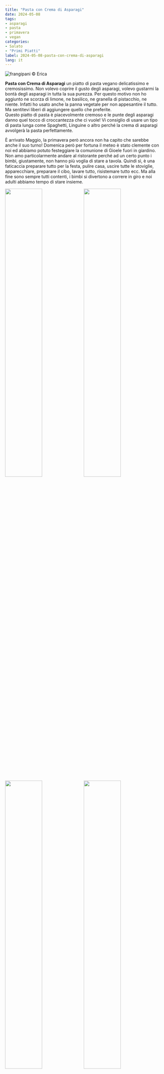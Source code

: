 ```yaml
---
title: "Pasta con Crema di Asparagi"
date: 2024-05-08
tags: 
- asparagi
- pasta
- primavera
- vegan
categories:
- Salato
- "Primi Piatti"
label: 2024-05-08-pasta-con-crema-di-asparagi
lang: it 
---
```

![](header.jpeg "frangipani © Erica")

**Pasta con Crema di Asparagi** un piatto di pasta vegano delicatissimo e cremosissimo. Non volevo coprire il gusto degli asparagi, volevo gustarmi la bontà degli asparagi in tutta la sua purezza. Per questo motivo non ho aggiunto ne scorza di limone, ne basilico, ne granella di pistacchio, ne niente. Infatti ho usato anche la panna vegetale per non appesantire il tutto. Ma sentitevi liberi di aggiungere quello che preferite.
<br />
Questo piatto di pasta è piacevolmente cremoso e le punte degli asparagi danno quel tocco di croccantezza che ci vuole! Vi consiglio di usare un tipo di pasta lunga come Spaghetti, Linguine o altro perché la crema di asparagi avvolgerà la pasta perfettamente.

È arrivato Maggio, la primavera però ancora non ha capito che sarebbe anche il suo turno! Domenica però per fortuna il meteo è stato clemente con noi ed abbiamo potuto festeggiare la comunione di Gioele fuori in giardino. Non amo particolarmente andare al ristorante perché ad un certo punto i bimbi, giustamente, non hanno più voglia di stare a tavola. Quindi sì, è una faticaccia preparare tutto per la festa, pulire casa, uscire tutte le stoviglie, apparecchiare, preparare il cibo, lavare tutto, risistemare tutto ecc. Ma alla fine sono sempre tutti contenti, i bimbi si divertono a correre in giro e noi adulti abbiamo tempo di stare insieme.
<p>
  <div style="width: 100%; margin-bottom: 0">
    <img style="float: left; width: 49%; margin-right: 1%" src="comunione1.jpeg" alt="" title="frangipani © Erica" />
    <img style="float: left; width: 49%; margin-left: 1%" src="comunione2.jpeg" alt="" title="frangipani © Erica" />
    <div style="clear: both;"></div>
  </div>
</p>

<p>
  <div style="width: 100%; margin-bottom: 0">
    <img style="float: left; width: 49%; margin-right: 1%" src="comunione3.jpeg" alt="" title="frangipani © Erica" />
    <img style="float: left; width: 49%; margin-left: 1%" src="comunione4.jpeg" alt="" title="frangipani © Erica" />
    <div style="clear: both;"></div>
  </div>
</p>

<p>
  <div style="width: 100%; margin-bottom: 0">
    <img style="float: left; width: 49%; margin-right: 1%" src="comunione5.jpeg" alt="" title="frangipani © Erica" />
    <img style="float: left; width: 49%; margin-left: 1%" src="comunione6.jpeg" alt="" title="frangipani © Erica" />
    <div style="clear: both;"></div>
  </div>
</p>

<p>
  <div style="width: 100%; margin-bottom: 0">
    <img style="float: left; width: 49%; margin-right: 1%" src="comunione7.jpeg" alt="" title="frangipani © Erica" />
    <img style="float: left; width: 49%; margin-left: 1%" src="comunione8.jpeg" alt="" title="frangipani © Erica" />
    <div style="clear: both;"></div>
  </div>
</p>

Ho fatto scegliere a Gioele i colori e la bomboniera per la sua comunione. Infatti ha scelto turchese, verde e bianco e come bomboniera ha voluto solo ed esclusivamente dei cactus super spinosi. Mi sono fatta preparare dei mazzi di fiori direttamente nei vasi in stile prato nei colori che ha scelto ed ho usato gli stessi fiori per decorare la Cream Tart. Gioele desiderava anche un piccolo mazzolino da mettere alla sua giacca, perché anche Gaia aveva i fiori freschi in testa... Ho dovuto quasi costringerlo a togliersi la giacca, perché era tanto fiero di quel mazzolino!
<br />
Per le bomboniere siamo andati a comprare i cactus che poi ho travasato nei vasi di terracotta. Sì, ancora ho una spina nel pollice che non riesco ad estrarre e avevo i guantoni!

<div id="wrapper" style="text-align: center">
  <div id="yourdiv" style="display: inline-block;">
    <div class="ingredients" itemscope itemtype="http://schema.org/Recipe">
      <span itemprop="name" style="display:none;">Pasta con Crema di Asparagi</span>
      <span itemprop="recipeCategory" style="display:none;">Salato</span>
      <img itemprop="image" style="display:none;" class="ignore-gallery-item" src="header.jpeg"/>
      <span itemprop="author" style="display:none;">Erica Raiano</span>
      <span itemprop="description" style="display:none;">Pasta con Crema di Asparagi, un piatto di pasta vegano delicatissimo e cremosissimo.</span>
      <div class="ingredients-title">Ingredienti</div>
      <table>
        <tbody>
          <tr itemprop="recipeIngredient">
            <td>320gr</td>
            <td>pasta (lunga)</td>
          </tr>
          <tr itemprop="recipeIngredient">
            <td>1</td>
            <td>cipolla</td>
          </tr> 
          <tr itemprop="recipeIngredient">
            <td>500gr</td>
            <td>asparagi verdi</td>
          </tr>  
          <tr itemprop="recipeIngredient">
            <td>250ml</td>
            <td>panna vegetale non zuccherata</td>
          </tr>
          <tr itemprop="recipeIngredient">
            <td>qb</td>
            <td>olio evo</td>
          </tr>
          <tr itemprop="recipeIngredient">
            <td>qb</td>
            <td>sale</td>
          </tr>
        </tbody>
      </table>
      <br></br>
      <i class="pull-right" style="font-size: 80%;" itemprop="recipeYield">per 4 persone</i>
    </div>
  </div>
</div>


<h3>
  <font color="grey">
    <i class="fa-solid fa-gears"></i>
  </font> Preparazione
</h3>

Eliminate la parte dura e legnosa degli asparagi e lavateli. Tagliateli a pezzettini piccolini tenendo da parte le punte. Tagliate finemente una cipolla e fatela rosolare in una padella con un filo d'olio ed un pizzico di sale. Aggiungete gli asparagi (senza le punte) e fate rosolare il tutto. Quando saranno belli abbrustoliti, aggiungete la panna vegetale e un goccio d'acqua e fate andare per 5 minuti. Prelevate tutta la panna con 3/4 degli asparagi e frullateli finché saranno belli cremosi. Versate la crema di asparagi di nuovo nella padella e aggiungete anche le punte. Tenete al caldo.
![](asparagi.jpeg "frangipani © Erica")

Portate ad ebollizione abbondante acqua, buttate la pasta e salate. Una volta cotta scolate la pasta tenendo da parte un pochino d'acqua di cottura della pasta. Versate la pasta nella padella con il condimento di asparagi e amalgamate il tutto. Se c'è bisogno aggiungete un goccio d'acqua di cottura della pasta, poi impiattate.
<p>
  <div style="width: 100%; margin-bottom: 0">
    <img style="float: left; width: 49%; margin-right: 1%" src="risultato1.jpeg" alt="" title="frangipani © Erica" />
    <img style="float: left; width: 49%; margin-left: 1%" src="risultato2.jpeg" alt="" title="frangipani © Erica" />
    <div style="clear: both;"></div>
  </div>
</p>

<p>
  <div style="width: 100%; margin-bottom: 0">
    <img style="float: left; width: 49%; margin-right: 1%" src="risultato3.jpeg" alt="" title="frangipani © Erica" />
    <img style="float: left; width: 49%; margin-left: 1%" src="risultato4.jpeg" alt="" title="frangipani © Erica" />
    <div style="clear: both;"></div>
  </div>
</p>

<p>
  <div style="width: 100%; margin-bottom: 0">
    <img style="float: left; width: 49%; margin-right: 1%" src="risultato5.jpeg" alt="" title="frangipani © Erica" />
    <img style="float: left; width: 49%; margin-left: 1%" src="risultato6.jpeg" alt="" title="frangipani © Erica" />
    <div style="clear: both;"></div>
  </div>
</p>

<p>
  <div style="width: 100%; margin-bottom: 0">
    <img style="float: left; width: 49%; margin-right: 1%" src="risultato7.jpeg" alt="" title="frangipani © Erica" />
    <img style="float: left; width: 49%; margin-left: 1%" src="risultato8.jpeg" alt="" title="frangipani © Erica" />
    <div style="clear: both;"></div>
  </div>
</p>

<h4>Buon appetito
  <font color="red">
    <i class="fa-regular fa-face-smile"></i>
  </font>
</h4>